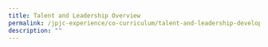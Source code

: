 ```yaml
---
title: Talent and Leadership Overview
permalink: /jpjc-experience/co-curriculum/talent-and-leadership-development-programme/
description: ""
---
```




